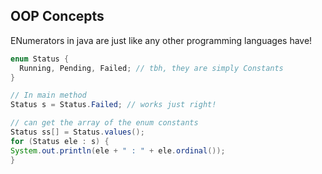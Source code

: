 ## OOP Concepts
ENumerators in java are just like any other programming languages have!
```java
enum Status {
  Running, Pending, Failed; // tbh, they are simply Constants
}

// In main method
Status s = Status.Failed; // works just right!

// can get the array of the enum constants
Status ss[] = Status.values();
for (Status ele : s) {
System.out.println(ele + " : " + ele.ordinal());
}
```
